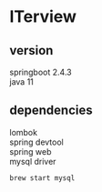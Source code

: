 # ITerview

## version
springboot 2.4.3  
java 11

## dependencies
lombok  
spring devtool  
spring web  
mysql driver  


```shell
brew start mysql
```